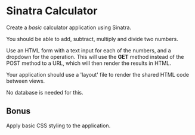 # Sinatra Calculator

Create a *basic* calculator application using Sinatra. 

You should be able to add, subtract, multiply and divide two numbers.

Use an HTML form with a text input for each of the numbers, and a dropdown for the operation. This will use the **GET** method instead of the POST method to a URL, which will then render the results in HTML. 

Your application should use a 'layout' file to render the shared HTML code between views.

No database is needed for this.

## Bonus

Apply basic CSS styling to the application. 
